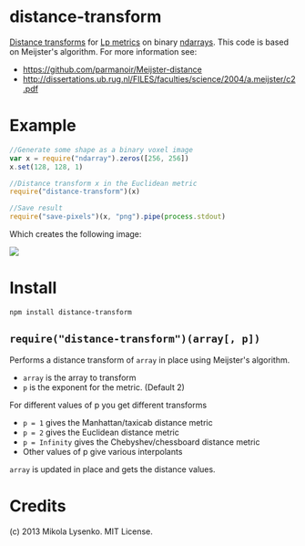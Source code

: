 distance-transform
==================
[Distance transforms](http://en.wikipedia.org/wiki/Distance_transform) for [Lp metrics](https://en.wikipedia.org/wiki/Lp_space) on binary [ndarrays](https://github.com/mikolalysenko/ndarray).  This code is based on Meijster's algorithm.  For more information see:

* https://github.com/parmanoir/Meijster-distance
* http://dissertations.ub.rug.nl/FILES/faculties/science/2004/a.meijster/c2.pdf


Example
=======

```javascript
//Generate some shape as a binary voxel image
var x = require("ndarray").zeros([256, 256])
x.set(128, 128, 1)

//Distance transform x in the Euclidean metric
require("distance-transform")(x)

//Save result
require("save-pixels")(x, "png").pipe(process.stdout)
```

Which creates the following image:

<img src="https://raw.github.com/mikolalysenko/distance-transform/master/example/example.png">

Install
=======

    npm install distance-transform
    
## `require("distance-transform")(array[, p])`
Performs a distance transform of `array` in place using Meijster's algorithm.

* `array` is the array to transform
* `p` is the exponent for the metric.  (Default 2)

For different values of p you get different transforms

* `p = 1` gives the Manhattan/taxicab distance metric
* `p = 2` gives the Euclidean distance metric
* `p = Infinity` gives the Chebyshev/chessboard distance metric
* Other values of p give various interpolants

`array` is updated in place and gets the distance values.

Credits
=======
(c) 2013 Mikola Lysenko. MIT License.
